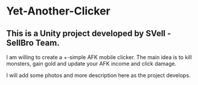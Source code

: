 # Yet-Another-Clicker
## This is a Unity project developed by SVell - SellBro Team. 
I am willing to create a +-simple AFK mobile clicker. 
The main idea is to kill monsters, gain gold and update your AFK income and click damage.

I will add some photos and more description here as the project develops.
